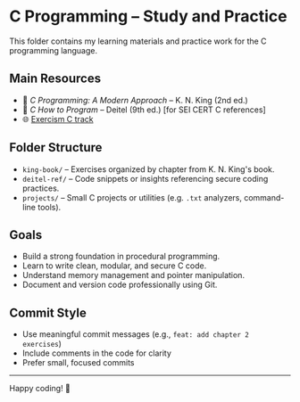 # C Programming – Study and Practice

This folder contains my learning materials and practice work for the C programming language.

## Main Resources

- 📘 *C Programming: A Modern Approach* – K. N. King (2nd ed.)
- 📘 *C How to Program* – Deitel (9th ed.) [for SEI CERT C references]
- 🌐 [Exercism C track](https://exercism.org/tracks/c)

## Folder Structure

- `king-book/` – Exercises organized by chapter from K. N. King's book.
- `deitel-ref/` – Code snippets or insights referencing secure coding practices.
- `projects/` – Small C projects or utilities (e.g. `.txt` analyzers, command-line tools).

## Goals

- Build a strong foundation in procedural programming.
- Learn to write clean, modular, and secure C code.
- Understand memory management and pointer manipulation.
- Document and version code professionally using Git.

## Commit Style

- Use meaningful commit messages (e.g., `feat: add chapter 2 exercises`)
- Include comments in the code for clarity
- Prefer small, focused commits

---
Happy coding! 🚀

